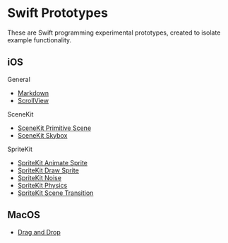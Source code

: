 # Swift Prototypes

These are Swift programming experimental prototypes, created to isolate example functionality.   

## iOS

General

- [Markdown](MarkdownView)
- [ScrollView](ScrollView)

SceneKit
- [SceneKit Primitive Scene](SceneKitPrimitiveScene)
- [SceneKit Skybox](SceneKitSkybox)

SpriteKit
- [SpriteKit Animate Sprite](SpriteKitAnimateSprite)
- [SpriteKit Draw Sprite](SpriteKitDrawSprite)
- [SpriteKit Noise](SpriteKitNoise)
- [SpriteKit Physics](SpriteKitPhysics)
- [SpriteKit Scene Transition](SpriteKitSceneTransition)

## MacOS

- [Drag and Drop](DragAndDrop)
